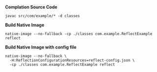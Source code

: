 **Complation Source Code**

```shell
javac src/com/example/* -d classes
```

**Build Native Image**

```shell
native-image --no-fallback -cp ./classes com.example.ReflectExample reflect
```

**Build Native Image with config file**

```shell
native-image --no-fallback \
  -H:ReflectionConfigurationResources=reflect-config.json \
  -cp ./classes com.example.ReflectExample reflect
```
